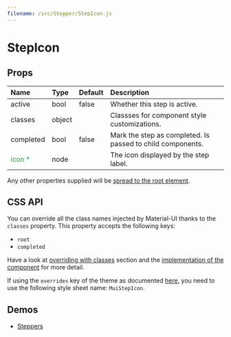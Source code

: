 ```yaml
---
filename: /src/Stepper/StepIcon.js
---
```


<!--- This documentation is automatically generated, do not try to edit it. -->

# StepIcon



## Props

| Name | Type | Default | Description |
|:-----|:-----|:--------|:------------|
| active | bool | false | Whether this step is active. |
| classes | object |  | Classses for component style customizations. |
| completed | bool | false | Mark the step as completed. Is passed to child components. |
| <span style="color: #31a148">icon *</span> | node |  | The icon displayed by the step label. |

Any other properties supplied will be [spread to the root element](/guides/api#spread).

## CSS API

You can override all the class names injected by Material-UI thanks to the `classes` property.
This property accepts the following keys:
- `root`
- `completed`

Have a look at [overriding with classes](/customization/overrides#overriding-with-classes) section
and the [implementation of the component](https://github.com/mui-org/material-ui/tree/v1-beta/src/Stepper/StepIcon.js)
for more detail.

If using the `overrides` key of the theme as documented
[here](/customization/themes#customizing-all-instances-of-a-component-type),
you need to use the following style sheet name: `MuiStepIcon`.

## Demos

- [Steppers](/demos/steppers)

